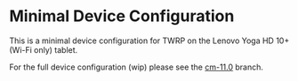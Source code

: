 # Minimal Device Configuration

This is a minimal device configuration for TWRP on the Lenovo Yoga HD 10+ (Wi-Fi only)
tablet.

For the full device configuration (wip) please see the [cm-11.0][] branch.

<!-- Links -->
[cm-11.0]: https://github.com/kbehren/android_device_lenovo_b8080f/tree/cm-11.0
